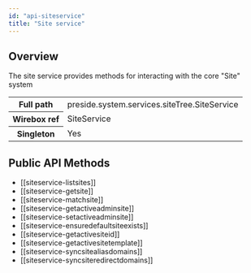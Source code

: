 ```yaml
---
id: "api-siteservice"
title: "Site service"
---
```



## Overview




The site service provides methods for interacting with the core "Site" system<div class="table-responsive"><table class="table table-condensed"><tr><th>Full path</th><td>preside.system.services.siteTree.SiteService</td></tr><tr><th>Wirebox ref</th><td>SiteService</td></tr><tr><th>Singleton</th><td>Yes</td></tr></table></div>

## Public API Methods

* [[siteservice-listsites]]
* [[siteservice-getsite]]
* [[siteservice-matchsite]]
* [[siteservice-getactiveadminsite]]
* [[siteservice-setactiveadminsite]]
* [[siteservice-ensuredefaultsiteexists]]
* [[siteservice-getactivesiteid]]
* [[siteservice-getactivesitetemplate]]
* [[siteservice-syncsitealiasdomains]]
* [[siteservice-syncsiteredirectdomains]]